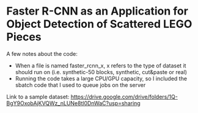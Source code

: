 # Faster R-CNN as an Application for Object Detection of Scattered LEGO Pieces

A few notes about the code:
- When a file is named faster_rcnn_x, x refers to the type of dataset it should run on (i.e. synthetic-50 blocks, synthetic, cut&paste or real)
- Running the code takes a large CPU/GPU capacity, so I included the sbatch code that I used to queue jobs on the server

Link to a sample dataset: https://drive.google.com/drive/folders/1Q-BgY9OxobAjKVQWz_nLUNe8tl0DnWaC?usp=sharing
